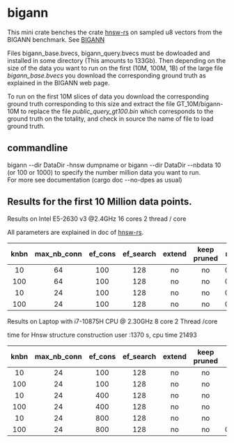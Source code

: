 # bigann

This mini crate benches the crate [hnsw-rs](https://crates.io/crates/hnsw_rs) on sampled u8 vectors from the BIGANN benchmark. See [BIGANN](https://big-ann-benchmarks.com/)

Files bigann_base.bvecs, bigann_query.bvecs must be dowloaded and installed in some directory (This amounts to 133Gb).
Then depending on the size of the data you want to run on the first (10M, 100M, 1B) of the large file *bigann_base.bvecs* you download the corresponding ground truth as explained in the BIGANN web page.

To run on the first 10M slices of data you download the corresponding ground truth corresponding to this size and extract the file GT_10M/bigann-10M to replace the file *public_query_gt100.bin* which corresponds to the ground truth on the totality, and check in source 
the name of file to load ground truth.

## commandline

bigann --dir DataDir -hnsw dumpname  or bigann --dir DataDir --nbdata 10 (or 100 or 1000) to specify the number million data you want to run.   
For more see documentation (cargo doc --no-dpes as usual) 
## Results for the first 10 Million data points.

Results on Intel E5-2630 v3 @2.4GHz
16 cores 2 thread / core

All parameters are explained in doc of  [hnsw-rs](https://crates.io/crates/hnsw_rs).


|  knbn         | max_nb_conn  |  ef_cons   | ef_search   |  extend     | keep pruned  |   recall  |    req/s  |  last ratio |
|  :----------: |  :--------:  | :-------:  |  :-------:  |   :-------: |  :-------:   |   :-----: |  :----:   | :-------:   |
|     10        |   64         |  100       |   128       |    no       |    no        |   0.995   |  2610     |  1.0002     | 
|     100       |   64         |  100       |   128       |    no       |    no        |   0.983   |  1350     |  1.0006     |
|      10       |   24         |  100       |   128       |    no       |    no        |   0.970   |  4845     |  1.001      |     
|     100       |   24         |  100       |   128       |    no       |    no        |   0.923   |  2411     |  1.003      |

Results on Laptop with i7-10875H CPU @ 2.30GHz  8 core 2 Thread /core

time for Hnsw structure construction user :1370 s,  cpu time 21493

|  knbn         | max_nb_conn  |  ef_cons   | ef_search   |  extend     | keep pruned  |   recall  |    req/s  |  last ratio |
|  :----------: |  :--------:  | :-------:  |  :-------:  |   :-------: |  :-------:   |   :-----: |  :----:   | :-------:   |
|     10        |   24         |  100       |   128       |    no       |    no        |   0.960   |  5900     |  1.001      |     
|     100       |   24         |  100       |   128       |    no       |    no        |   0.907   |  2800     |  1.004      |
|      10       |   24         |  400       |   128       |    no       |    no        |   0.972   |  4678     |  1.001      |
|     100       |   24         |  400       |   128       |    no       |    no        |   0.938   |  2338     |  1.003      |
|      10       |   24         |  800       |   128       |    no       |    no        |   0.975   |  4313     |  1.001      |
|     100       |   24         |  800       |   128       |    no       |    no        |   0.9428  |  2151     |  1.0025     |